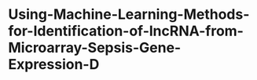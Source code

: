 # Using-Machine-Learning-Methods-for-Identification-of-lncRNA-from-Microarray-Sepsis-Gene-Expression-D